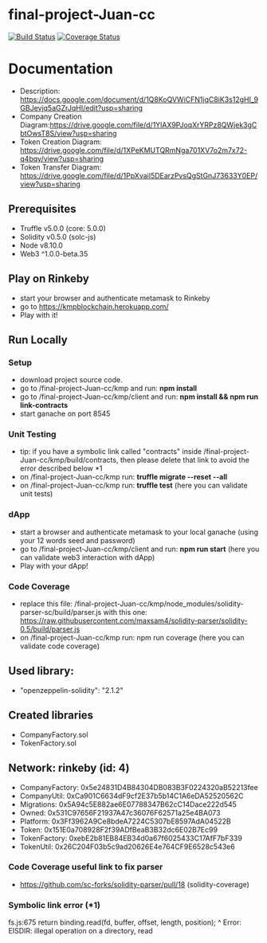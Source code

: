 final-project-Juan-cc
=====================
[![Build Status](https://travis-ci.org/Wearoft/final-project-Juan-cc.svg?branch=master)](https://travis-ci.org/Wearoft/final-project-Juan-cc)
[![Coverage Status](https://coveralls.io/repos/github/Wearoft/final-project-Juan-cc/badge.svg?branch=master)](https://coveralls.io/github/Wearoft/final-project-Juan-cc?branch=master)

  
# Documentation
* Description: https://docs.google.com/document/d/1Q8KoQVWiCFN1jqC8iK3s12gHI_9GBJevjq5aGZrJqHI/edit?usp=sharing
* Company Creation Diagram:https://drive.google.com/file/d/1YlAX9PJoqXrYRPz8QWjek3gCbtOwsT8S/view?usp=sharing
* Token Creation Diagram: https://drive.google.com/file/d/1XPeKMUTQRmNga701XV7o2m7x72-q4bqy/view?usp=sharing
* Token Transfer Diagram: https://drive.google.com/file/d/1PpXvaiI5DEarzPvsQgStGnJ73633Y0EP/view?usp=sharing


## Prerequisites
- Truffle v5.0.0 (core: 5.0.0)
- Solidity v0.5.0 (solc-js)
- Node v8.10.0
- Web3 ^1.0.0-beta.35

## Play on Rinkeby
- start your browser and authenticate metamask to Rinkeby
- go to https://kmpblockchain.herokuapp.com/
- Play with it!

## Run Locally
### Setup
  - download project source code.
  - go to /final-project-Juan-cc/kmp and run: **npm install**
  - go to /final-project-Juan-cc/kmp/client and run: **npm install && npm run link-contracts**
  - start ganache on port 8545
### Unit Testing
  - tip: if you have a symbolic link called "contracts" inside /final-project-Juan-cc/kmp/build/contracts, then please delete that link to avoid the error described below *1  
  - on /final-project-Juan-cc/kmp run: **truffle migrate --reset --all**
  - on /final-project-Juan-cc/kmp run: **truffle test** (here you can validate unit tests)
### dApp
  - start a browser and authenticate metamask to your local ganache (using your 12 words seed and password)
  - go to /final-project-Juan-cc/kmp/client and run: **npm run start** (here you can validate web3 interaction with dApp)
  - Play with your dApp!

### Code Coverage
  - replace this file: /final-project-Juan-cc/kmp/node_modules/solidity-parser-sc/build/parser.js with this one: https://raw.githubusercontent.com/maxsam4/solidity-parser/solidity-0.5/build/parser.js 
  - on /final-project-Juan-cc/kmp run: npm run coverage (here you can validate code coverage)

## Used library:
- "openzeppelin-solidity": "2.1.2"

## Created libraries
- CompanyFactory.sol
- TokenFactory.sol

## Network: rinkeby (id: 4)
*  CompanyFactory: 0x5e24831D4B84304DB083B3F0224320aB52213fee
*  CompanyUtil: 0xCa901C6634dF9cf2E37b5b14C1A6eDA52520562C
*  Migrations: 0x5A94c5E882ae6E07788347B62cC14Dace222d545
*  Owned: 0x531C97656F21937A47c36076F62571a25e4BA073
*  Platform: 0x3Ff3962A9Ce8bdeA7224C5307bE8597AdA04522B
*  Token: 0x151E0a708928F2f39ADfBeaB3B32dc6E02B7Ec99
*  TokenFactory: 0xebE2b81EB84EB34d0a67f6025433C17AfF7bF339
*  TokenUtil: 0x26C204F03b5c9ad20626E4e764CF9E6528c543e6



### Code Coverage useful link to fix parser
- https://github.com/sc-forks/solidity-parser/pull/18 (solidity-coverage)

### Symbolic link error (*1)
  fs.js:675
    return binding.read(fd, buffer, offset, length, position);
                   ^
  Error: EISDIR: illegal operation on a directory, read

